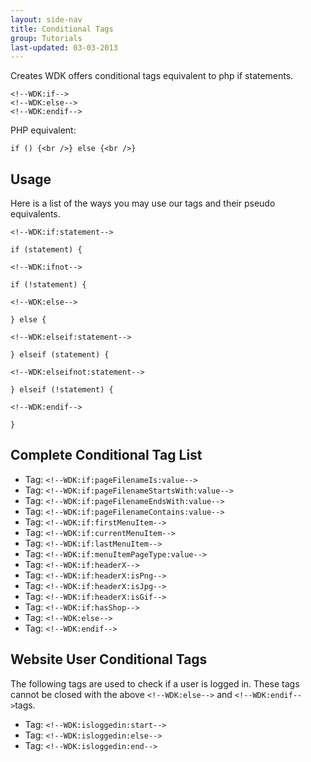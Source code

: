 ```yaml
---
layout: side-nav
title: Conditional Tags
group: Tutorials
last-updated: 03-03-2013
---
```



Creates WDK offers conditional tags equivalent to php if statements.

~~~
<!--WDK:if-->
<!--WDK:else-->
<!--WDK:endif-->
~~~

PHP equivalent:
~~~
if () {<br />} else {<br />}
~~~

## Usage

Here is a list of the ways you may use our tags and their pseudo equivalents.

~~~
<!--WDK:if:statement-->

if (statement) {
~~~

~~~
<!--WDK:ifnot-->

if (!statement) {
~~~

 
~~~
<!--WDK:else-->

} else {
~~~

~~~
<!--WDK:elseif:statement-->

} elseif (statement) {
~~~

~~~
<!--WDK:elseifnot:statement-->

} elseif (!statement) {
~~~

~~~
<!--WDK:endif-->

}
~~~

## Complete Conditional Tag List

- Tag: `<!--WDK:if:pageFilenameIs:value-->`
- Tag: `<!--WDK:if:pageFilenameStartsWith:value-->`
- Tag: `<!--WDK:if:pageFilenameEndsWith:value-->`
- Tag: `<!--WDK:if:pageFilenameContains:value-->`
- Tag: `<!--WDK:if:firstMenuItem-->`
- Tag: `<!--WDK:if:currentMenuItem-->`
- Tag: `<!--WDK:if:lastMenuItem-->`
- Tag: `<!--WDK:if:menuItemPageType:value-->`
- Tag: `<!--WDK:if:headerX-->`
- Tag: `<!--WDK:if:headerX:isPng-->`
- Tag: `<!--WDK:if:headerX:isJpg-->`
- Tag: `<!--WDK:if:headerX:isGif-->`
- Tag: `<!--WDK:if:hasShop-->`
- Tag: `<!--WDK:else-->`
- Tag: `<!--WDK:endif-->`

## Website User Conditional Tags

The following tags are used to check if a user is logged in. These tags cannot be closed with the above `<!--WDK:else-->` and `<!--WDK:endif-->`tags.
- Tag: `<!--WDK:isloggedin:start-->`
- Tag: `<!--WDK:isloggedin:else-->`
- Tag: `<!--WDK:isloggedin:end-->`
